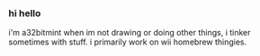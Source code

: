 ### hi hello
i'm a32bitmint
when im not drawing or doing other things, i tinker sometimes with stuff.
i primarily work on wii homebrew thingies.
